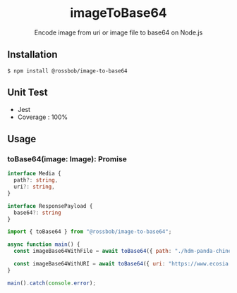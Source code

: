 <p align="center"><h1 align="center">
  imageToBase64
</h1></p>

<p align="center">
  Encode image from uri or image file to base64 on Node.js
</p>

## Installation
```$ npm install @rossbob/image-to-base64```

## Unit Test
- Jest
- Coverage : 100%

## Usage

### toBase64(image: Image): Promise<ResponsePayload>

```ts
interface Media {
  path?: string,
  uri?: string,
}

interface ResponsePayload {
  base64?: string
}
```

```js
import { toBase64 } from "@rossbob/image-to-base64";

async function main() {
  const imageBase64WithFile = await toBase64({ path: "./hdm-panda-chine.jpg" });

  const imageBase64WithURI = await toBase64({ uri: "https://www.ecosia.org/images?q=panda#id=9E3AE73E84FAAFFC7DD4D3725F33ADFD2346CA77" })
}

main().catch(console.error);
```
